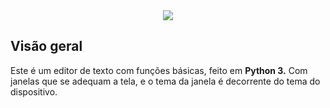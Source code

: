 <div align="center">
<img src=https://i.imgur.com/pduGgEc.png?1" >
<p></p>
</div>

## Visão geral
Este é um editor de texto com funções básicas, feito em **Python 3.**
Com janelas que se adequam a tela, e o tema da janela é decorrente do tema do dispositivo.
